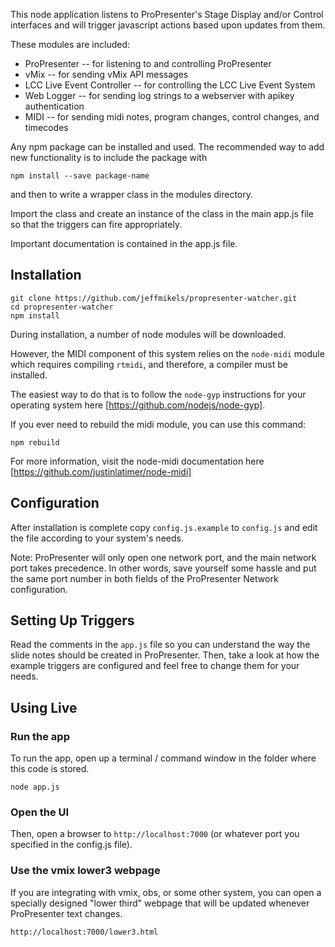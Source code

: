 This node application listens to ProPresenter's Stage Display and/or Control interfaces
and will trigger javascript actions based upon updates from them.

These modules are included:

-   ProPresenter -- for listening to and controlling ProPresenter
-   vMix -- for sending vMix API messages
-   LCC Live Event Controller -- for controlling the LCC Live Event System
-   Web Logger -- for sending log strings to a webserver with apikey authentication
-   MIDI -- for sending midi notes, program changes, control changes, and timecodes

Any npm package can be installed and used.
The recommended way to add new functionality is to include the package with

`npm install --save package-name`

and then to write a wrapper class in the modules directory.

Import the class and create an instance of the class in the main app.js file so that the triggers can fire appropriately.

Important documentation is contained in the app.js file.

## Installation

```
git clone https://github.com/jeffmikels/propresenter-watcher.git
cd propresenter-watcher
npm install
```

During installation, a number of node modules will be downloaded.

However, the MIDI component of this system relies on the `node-midi` module which requires compiling `rtmidi`, and therefore, a compiler must be installed.

The easiest way to do that is to follow the `node-gyp` instructions for your operating system here [https://github.com/nodejs/node-gyp].

If you ever need to rebuild the midi module, you can use this command:

```
npm rebuild
```

For more information, visit the node-midi documentation here [https://github.com/justinlatimer/node-midi]

## Configuration

After installation is complete copy `config.js.example` to `config.js` and edit the file according to your system's needs.

Note: ProPresenter will only open one network port, and the main network port takes precedence. In other words, save yourself some hassle and put the same port number in both fields of the ProPresenter Network configuration.

## Setting Up Triggers

Read the comments in the `app.js` file so you can understand the way the slide notes should be created in ProPresenter. Then, take a look at how the example triggers are configured and feel free to change them for your needs.

## Using Live

### Run the app

To run the app, open up a terminal / command window in the folder where this code is stored.

```
node app.js
```

### Open the UI

Then, open a browser to `http://localhost:7000` (or whatever port you specified in the config.js file).

### Use the vmix lower3 webpage

If you are integrating with vmix, obs, or some other system, you can open a specially designed "lower third" webpage that will be updated whenever ProPresenter text changes.

`http://localhost:7000/lower3.html`
